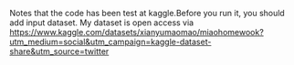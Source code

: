Notes that the code has been test at kaggle.Before you run it, you should add input dataset. My dataset is open access via https://www.kaggle.com/datasets/xianyumaomao/miaohomewook?utm_medium=social&utm_campaign=kaggle-dataset-share&utm_source=twitter
